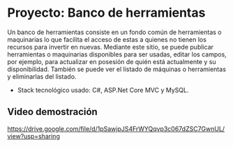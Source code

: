 # Proyecto: Banco de herramientas

Un banco de herramientas consiste en un fondo común de herramientas o maquinarias lo que facilita el acceso de estas a quienes no tienen los recursos para invertir en nuevas. Mediante este sitio, se puede publicar herramientas o maquinarias disponibles para ser usadas, editar los campos, por ejemplo, para actualizar en posesión de quién está actualmente y su disponibilidad. También se puede ver el listado de máquinas o herramientas y eliminarlas del listado.
* Stack tecnológico usado: C#, ASP.Net Core MVC y MySQL.

## Video demostración
https://drive.google.com/file/d/1pSawjpJS4FrWYQqvp3c067dZSC7GwnUL/view?usp=sharing
